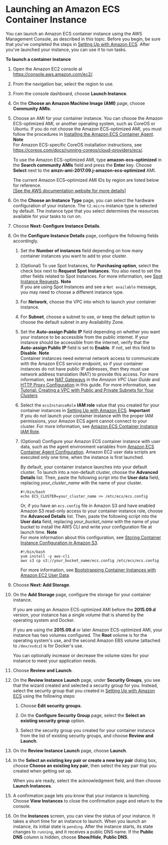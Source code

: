 # Launching an Amazon ECS Container Instance<a name="launch_container_instance"></a>

You can launch an Amazon ECS container instance using the AWS Management Console, as described in this topic\. Before you begin, be sure that you've completed the steps in [Setting Up with Amazon ECS](get-set-up-for-amazon-ecs.md)\. After you've launched your instance, you can use it to run tasks\.

**To launch a container instance**

1. Open the Amazon EC2 console at [https://console\.aws\.amazon\.com/ec2/](https://console.aws.amazon.com/ec2/)\.

1. From the navigation bar, select the region to use\.

1. From the console dashboard, choose **Launch Instance**\.

1. On the **Choose an Amazon Machine Image \(AMI\)** page, choose **Community AMIs**\.

1. Choose an AMI for your container instance\. You can choose the Amazon ECS\-optimized AMI, or another operating system, such as CoreOS or Ubuntu\. If you do not choose the Amazon ECS\-optimized AMI, you must follow the procedures in [Installing the Amazon ECS Container Agent](ecs-agent-install.md)\.
**Note**  
For Amazon ECS\-specific CoreOS installation instructions, see [https://coreos\.com/docs/running\-coreos/cloud\-providers/ecs/](https://coreos.com/docs/running-coreos/cloud-providers/ecs/)\.

   To use the Amazon ECS\-optimized AMI, type **amazon\-ecs\-optimized** in the **Search community AMIs** field and press the **Enter** key\. Choose **Select** next to the **amzn\-ami\-2017\.09\.j\-amazon\-ecs\-optimized** AMI\. 

   The current Amazon ECS–optimized AMI IDs by region are listed below for reference\.    
[\[See the AWS documentation website for more details\]](http://docs.aws.amazon.com/AmazonECS/latest/developerguide/launch_container_instance.html)

1. On the **Choose an Instance Type** page, you can select the hardware configuration of your instance\. The `t2.micro` instance type is selected by default\. The instance type that you select determines the resources available for your tasks to run on\.

1. Choose **Next: Configure Instance Details**\.

1. On the **Configure Instance Details** page, configure the following fields accordingly\.

   1. Set the **Number of instances** field depending on how many container instances you want to add to your cluster\.

   1. \(Optional\) To use Spot Instances, for **Purchasing option**, select the check box next to **Request Spot Instances**\. You also need to set the other fields related to Spot Instances\. For more information, see [Spot Instance Requests](http://docs.aws.amazon.com/AWSEC2/latest/UserGuide/spot-requests.html)\.
**Note**  
If you are using Spot Instances and see a `Not available` message, you may need to choose a different instance type\.

   1. For **Network**, choose the VPC into which to launch your container instance\.

   1. For **Subnet**, choose a subnet to use, or keep the default option to choose the default subnet in any Availability Zone\.

   1. Set the **Auto\-assign Public IP** field depending on whether you want your instance to be accessible from the public internet\. If your instance should be accessible from the internet, verify that the **Auto\-assign Public IP** field is set to **Enable**\. If not, set this field to **Disable**\.
**Note**  
Container instances need external network access to communicate with the Amazon ECS service endpoint, so if your container instances do not have public IP addresses, then they must use network address translation \(NAT\) to provide this access\. For more information, see [NAT Gateways](http://docs.aws.amazon.com/AmazonVPC/latest/UserGuide/vpc-nat-gateway.html) in the *Amazon VPC User Guide* and [HTTP Proxy Configuration](http_proxy_config.md) in this guide\. For more information, see [Tutorial: Creating a VPC with Public and Private Subnets for Your Clusters](create-public-private-vpc.md)

   1. Select the `ecsInstanceRole` **IAM role** value that you created for your container instances in [Setting Up with Amazon ECS](get-set-up-for-amazon-ecs.md)\.
**Important**  
If you do not launch your container instance with the proper IAM permissions, your Amazon ECS agent cannot connect to your cluster\. For more information, see [Amazon ECS Container Instance IAM Role](instance_IAM_role.md)\.

   1. <a name="instance-launch-user-data-step"></a>\(Optional\) Configure your Amazon ECS container instance with user data, such as the agent environment variables from [Amazon ECS Container Agent Configuration](ecs-agent-config.md)\. Amazon EC2 user data scripts are executed only one time, when the instance is first launched\.

      By default, your container instance launches into your default cluster\. To launch into a non\-default cluster, choose the **Advanced Details** list\. Then, paste the following script into the **User data** field, replacing *your\_cluster\_name* with the name of your cluster\.

      ```
      #!/bin/bash
      echo ECS_CLUSTER=your_cluster_name >> /etc/ecs/ecs.config
      ```

      Or, if you have an `ecs.config` file in Amazon S3 and have enabled Amazon S3 read\-only access to your container instance role, choose the **Advanced Details** list\. Then, paste the following script into the **User data** field, replacing *your\_bucket\_name* with the name of your bucket to install the AWS CLI and write your configuration file at launch time\. 
**Note**  
For more information about this configuration, see [Storing Container Instance Configuration in Amazon S3](ecs-agent-config.md#ecs-config-s3)\.

      ```
      #!/bin/bash
      yum install -y aws-cli
      aws s3 cp s3://your_bucket_name/ecs.config /etc/ecs/ecs.config
      ```

      For more information, see [Bootstrapping Container Instances with Amazon EC2 User Data](bootstrap_container_instance.md)\.

1. Choose **Next: Add Storage**\.

1. On the **Add Storage** page, configure the storage for your container instance\.

   If you are using an Amazon ECS\-optimized AMI before the **2015\.09\.d** version, your instance has a single volume that is shared by the operating system and Docker\.

   If you are using the **2015\.09\.d** or later Amazon ECS\-optimized AMI, your instance has two volumes configured\. The **Root** volume is for the operating system's use, and the second Amazon EBS volume \(attached to `/dev/xvdcz`\) is for Docker's use\.

   You can optionally increase or decrease the volume sizes for your instance to meet your application needs\.

1. Choose **Review and Launch**\.

1. On the **Review Instance Launch** page, under **Security Groups**, you see that the wizard created and selected a security group for you\. Instead, select the security group that you created in [Setting Up with Amazon ECS](get-set-up-for-amazon-ecs.md) using the following steps:

   1. Choose **Edit security groups**\.

   1. On the **Configure Security Group** page, select the **Select an existing security group** option\.

   1. Select the security group you created for your container instance from the list of existing security groups, and choose **Review and Launch**\.

1. On the **Review Instance Launch** page, choose **Launch**\.

1. In the **Select an existing key pair or create a new key pair** dialog box, choose **Choose an existing key pair**, then select the key pair that you created when getting set up\. 

   When you are ready, select the acknowledgment field, and then choose **Launch Instances**\. 

1. A confirmation page lets you know that your instance is launching\. Choose **View Instances** to close the confirmation page and return to the console\.

1. On the **Instances** screen, you can view the status of your instance\. It takes a short time for an instance to launch\. When you launch an instance, its initial state is `pending`\. After the instance starts, its state changes to `running`, and it receives a public DNS name\. If the **Public DNS** column is hidden, choose **Show/Hide**, **Public DNS**\.